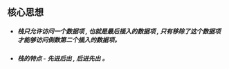 ## 核心思想

* ##### 栈只允许访问一个数据项 , 也就是最后插入的数据项 , 只有移除了这个数据项才能够访问倒数第二个插入的数据项。
* ##### 栈的特点 - 先进后出 , 后进先出 。



